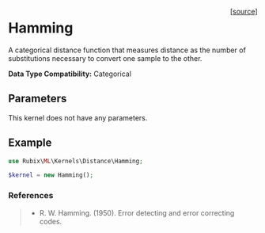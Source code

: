 <span style="float:right;"><a href="https://github.com/RubixML/ML/blob/master/src/Kernels/Distance/Hamming.php">[source]</a></span>

# Hamming
A categorical distance function that measures distance as the number of substitutions necessary to convert one sample to the other.

**Data Type Compatibility:** Categorical

## Parameters
This kernel does not have any parameters.

## Example
```php
use Rubix\ML\Kernels\Distance\Hamming;

$kernel = new Hamming();
```

### References
>- R. W. Hamming. (1950). Error detecting and error correcting codes.